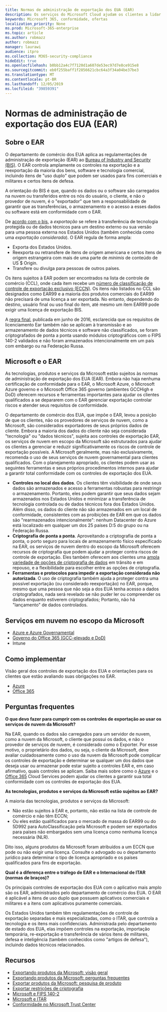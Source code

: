 ```yaml
---
title: Normas de administração de exportação dos EUA (EAR)
description: Os serviços do Microsoft Cloud ajudam os clientes a lidar com as normas de administração de exportação dos EUA (EAR) atendem aos requisitos de conformidade e gerenciam o risco de controle de exportação
keywords: Microsoft 365, conformidade, ofertas
localization_priority: None
ms.prod: Microsoft-365-enterprise
ms.topic: article
ms.author: robmazz
author: robmazz
manager: laurawi
audience: itpro
ms.collection: M365-security-compliance
hideEdit: true
ms.openlocfilehash: b0bb12a4c7f7120d1a607de53ec97d7e8ce915e8
ms.sourcegitcommit: eb0f255baff1f2856621cbc64a3f34a04be37be3
ms.translationtype: MT
ms.contentlocale: pt-BR
ms.lasthandoff: 12/05/2019
ms.locfileid: "39859391"
---
```

# <a name="us-export-administration-regulations-ear"></a>Normas de administração de exportação dos EUA (EAR)

## <a name="about-the-ear"></a>Sobre o EAR

O departamento de comércio dos EUA aplica as regulamentações de administração de exportação (EAR) ao [Bureau of Industry and Security (BIS)](https://www.bis.doc.gov/). O EAR controla amplamente os controles na exportação e a reexportação da maioria dos bens, software e tecnologia comercial, incluindo itens de "uso duplo" que podem ser usados para fins comerciais e militares e certos itens de defesa.

A orientação do BIS é que, quando os dados ou o software são carregados na nuvem ou transferidos entre os nós do usuário, o cliente, e não o provedor de nuvem, é o "exportador" que tem a responsabilidade de garantir que as transferências, o armazenamento e o acesso a esses dados ou software está em conformidade com o EAR.

De [acordo com o bis](https://www.bis.doc.gov/index.php/documents/regulation-docs/412-part-734-scope-of-the-export-administration-regulations/file), a *exportação* se refere à transferência de tecnologia protegida ou de dados técnicos para um destino externo ou sua versão para uma pessoa externa nos Estados Unidos (também conhecida como uma *exportação considerada*). O EAR regula de forma ampla:

- Exporta dos Estados Unidos.
- Reexporta ou retransfere de itens de origem americana e certos itens de origem estrangeira com mais de uma parte de *minimis* de conteúdo de US $ Origin.
- Transfere ou divulga para pessoas de outros países.

Os itens sujeitos à EAR podem ser encontrados na lista de controle de comércio (CCL), onde cada item recebe um [número de classificação de controle de exportação exclusivo (ECCN)](https://www.bis.doc.gov/index.php/licensing/commerce-control-list-classification/export-control-classification-number-eccn). Os itens não listados no CCL são designados como EAR99 e a maioria dos produtos comerciais do EAR99 não precisará de uma licença a ser exportada. No entanto, dependendo do destino, usuário final ou uso final do item, até mesmo um item EAR99 pode exigir uma licença de exportação BIS.

A [regra final](https://www.federalregister.gov/documents/2016/06/03/2016-12734/revisions-to-definitions-in-the-export-administration-regulations), publicada em junho de 2016, esclarecida que os requisitos de licenciamento Ear também não se aplicam à transmissão e ao armazenamento de dados técnicos e software não classificados, se foram criptografados de ponta a ponta usando módulos criptográficos com o FIPS 140-2 validados e não foram armazenados intencionalmente em um país com embargo ou na Federação Russa.

## <a name="microsoft-and-the-ear"></a>Microsoft e o EAR

As tecnologias, produtos e serviços da Microsoft estão sujeitos às normas de administração de exportação dos EUA (EAR). Embora não haja nenhuma certificação de conformidade para o EAR, o Microsoft Azure, o Microsoft Azure governo e o Microsoft Office 365 governo (ambientes GCCHigh e DoD) oferecem recursos e ferramentas importantes para ajudar os clientes qualificados a se depararem com o EAR gerenciar exportação controlar riscos e atender seus requisitos de conformidade.

O departamento de comércio dos EUA, que impõe o EAR, levou a posição de que os clientes, não os provedores de serviços de nuvem, como a Microsoft, são considerados exportadores de seus próprios dados de cliente. Embora a maioria dos dados do cliente não seja considerada "tecnologia" ou "dados técnicos", sujeita aos controles de exportação EAR, os serviços de nuvem em escopo da Microsoft são estruturados para ajudar os clientes a gerenciar e reduzir significativamente os riscos de controle de exportação possíveis. A Microsoft geralmente, mas não exclusivamente, recomenda o uso de seus serviços de nuvem governamental para clientes qualificados. Com o planejamento apropriado, os clientes podem usar as seguintes ferramentas e seus próprios procedimentos internos para ajudar a garantir total conformidade com os controles de exportação dos EUA.

- **Controles no local dos dados**. Os clientes têm visibilidade de onde seus dados são armazenados e acesso a ferramentas robustas para restringir o armazenamento. Portanto, eles podem garantir que seus dados sejam armazenados nos Estados Unidos e minimizar a transferência de tecnologia controlada ou de dados técnicos fora dos Estados Unidos. Além disso, os dados do cliente não são armazenados em um local de conformidade, consistentes com as proibições de EAR em que os dados são "rearmazenados intencionalmente": nenhum Datacenter do Azure está localizado em qualquer um dos 25 países D:5 do grupo ou na Federação Russa.
- **Criptografia de ponta a ponta**. Aproveitando a criptografia de ponta a ponta, o porto seguro para locais de armazenamento físico especificado na EAR, os serviços de nuvem dentro do escopo da Microsoft oferecem recursos de criptografia que podem ajudar a proteger contra riscos de controle de exportação. Eles também oferecem aos clientes uma [ampla variedade de opções de criptografia de dados](https://aka.ms/Azure-Encryption-Overview) em trânsito e em repouso, e a flexibilidade para escolher entre as opções de criptografia.
- **Ferramentas e protocolos para impedir a exportação considerada não autorizada**. O uso de criptografia também ajuda a proteger contra uma possível exportação (ou considerado reexportação) no EAR, porque, mesmo que uma pessoa que não seja a dos EUA tenha acesso a dados criptografados, nada será revelado se não puder ler ou compreender os dados enquanto estiverem criptografados; Portanto, não há "lançamento" de dados controlados.

## <a name="microsoft-in-scope-cloud-services"></a>Serviços em nuvem no escopo da Microsoft

- [Azure e Azure Governamental](https://aka.ms/AzureCompliance)
- [Governo do Office 365 (GCC-elevado e DoD)](https://aka.ms/Office-365-Export-Controls)
- Intune

## <a name="how-to-implement"></a>Como implementar

Visão geral dos controles de exportação dos EUA e orientações para os clientes que estão avaliando suas obrigações no EAR.

- [Azure](https://aka.ms/Azure-Export-Controls)
- [Office 365](https://aka.ms/Office-365-Export-Controls)

## <a name="frequently-asked-questions"></a>Perguntas frequentes

**O que devo fazer para cumprir com os controles de exportação ao usar os serviços de nuvem da Microsoft?**

Na EAR, quando os dados são carregados para um servidor de nuvem, como a nuvem da Microsoft, o cliente que possui os dados, e não o provedor de serviços de nuvem, é considerado como o Exporter. Por esse motivo, o proprietário dos dados, ou seja, o cliente da Microsoft, deve avaliar cuidadosamente como o uso da nuvem da Microsoft pode complicar os controles de exportação e determinar se qualquer um dos dados que deseja usar ou armazenar pode estar sujeito a controles EAR e, em caso afirmativo, quais controles se aplicam. Saiba mais sobre como o [Azure](https://servicetrust.microsoft.com/ViewPage/TrustDocuments?command=Download&downloadType=Document&downloadId=c24c11f2-2cd4-444a-9160-19762855ad3a&docTab=6d000410-c9e9-11e7-9a91-892aae8839ad_FAQ_and_White_Papers) e o [Office 365](https://query.prod.cms.rt.microsoft.com/cms/api/am/binary/RE1s5kI) Cloud Services podem ajudar os clientes a garantir sua total conformidade com os controles de exportação dos EUA.

**As tecnologias, produtos e serviços da Microsoft estão sujeitos ao EAR?**

A maioria das tecnologias, produtos e serviços da Microsoft:

- Não estão sujeitos à EAR e, portanto, não estão na lista de controle de comércio e não têm ECCN;
- Ou eles estão qualificados para o mercado de massa do EAR99 ou do 5D992 para AutoClassificação pela Microsoft e podem ser exportados para países não embargados sem uma licença como nenhuma licença necessária (NLR).

Dito isso, alguns produtos da Microsoft foram atribuídos a um ECCN que pode ou não exigir uma licença. Consulte o advogado ou o departamento jurídico para determinar o tipo de licença apropriado e os países qualificados para fins de exportação.

**Qual é a diferença entre o tráfego de EAR e o Internacional de ITAR (normas de braços)?**

Os principais controles de exportação dos EUA com o aplicativo mais amplo são os EAR, administrados pelo departamento de comércio dos EUA. O EAR é aplicável a itens de uso duplo que possuem aplicativos comerciais e militares e a itens com aplicativos puramente comerciais.

Os Estados Unidos também têm regulamentações de controle de exportação separadas e mais especializadas, como o ITAR, que controla a tecnologia e os itens mais confidenciais. Administrada pelo departamento de estado dos EUA, elas impõem controles na exportação, importação temporária, re-exportação e transferência de vários itens de militares, defesa e inteligência (também conhecidos como "artigos de defesa"), incluindo dados técnicos relacionados.

## <a name="resources"></a>Recursos

- [Exportando produtos da Microsoft: visão geral](https://www.microsoft.com/exporting/overview.aspx)
- [Exportando produtos da Microsoft: perguntas frequentes](https://www.microsoft.com/exporting/faq.aspx)
- [Exportar produtos da Microsoft: pesquisa de produto](https://www.microsoft.com/exporting/exporting-information.aspx)
- [Exportar restrições de criptografia](https://docs.microsoft.com/windows/uwp/security/export-restrictions-on-cryptography)
- [Microsoft e FIPS 140-2](offering-fips-140-2.md)
- [Microsoft e ITAR](offering-itar.md)
- [Conformidade no Microsoft Trust Center](https://www.microsoft.com/trust-center/compliance/compliance-overview)
